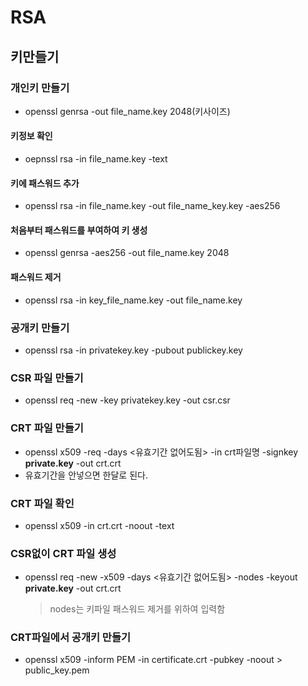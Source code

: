 # RSA

## 키만들기

### 개인키 만들기

- openssl genrsa -out file_name.key 2048(키사이즈)

#### 키정보 확인

- oepnssl rsa -in file_name.key -text

#### 키에 패스워드 추가

- openssl rsa -in file_name.key -out file_name_key.key -aes256

#### 처음부터 패스워드를 부여하여 키 생성

- openssl genrsa -aes256 -out file_name.key 2048

#### 패스워드 제거

- openssl rsa -in key_file_name.key -out file_name.key

### 공개키 만들기

- openssl rsa -in privatekey.key -pubout publickey.key

### CSR 파일 만들기

- openssl req -new -key privatekey.key -out csr.csr

### CRT 파일 만들기

- openssl x509 -req -days <유효기간 없어도됨> -in crt파일명 -signkey **private.key** -out crt.crt
- 유효기간을 안넣으면 한달로 된다.

### CRT 파일 확인

- openssl x509 -in crt.crt -noout -text

### CSR없이 CRT 파일 생성

- openssl req -new -x509 -days <유효기간 없어도됨> -nodes -keyout **private.key** -out crt.crt
  > nodes는 키파일 패스워드 제거를 위하여 입력함

### CRT파일에서 공개키 만들기

- openssl x509 -inform PEM -in certificate.crt -pubkey -noout > public_key.pem
